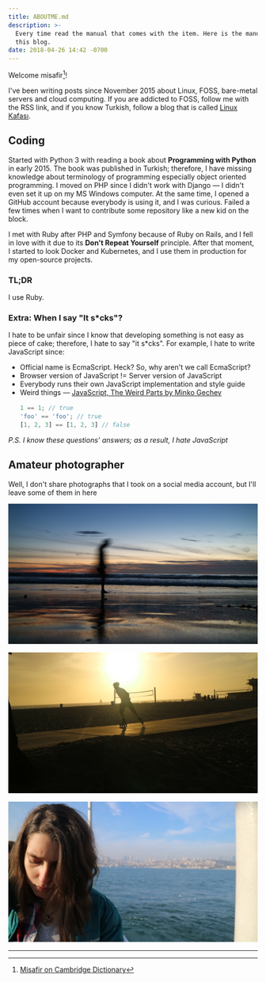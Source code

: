 ```yaml
---
title: ABOUTME.md
description: >-
  Every time read the manual that comes with the item. Here is the manual of
  this blog.
date: 2018-04-26 14:42 -0700
---
```


Welcome misafir[^1]!

I've been writing posts since November 2015 about Linux, FOSS, bare-metal
servers and cloud computing. If you are addicted to FOSS, follow me with the RSS
link, and if you know Turkish, follow a blog that is called
[Linux Kafası](https://www.linuxkafasi.org).

## Coding

Started with Python 3 with reading a book about **Programming with Python** in
early 2015. The book was published in Turkish; therefore, I have missing
knowledge about terminology of programming especially object oriented
programming. I moved on PHP since I didn't work with Django &mdash; I didn't
even set it up on my MS Windows computer. At the same time, I opened a GitHub
account because everybody is using it, and I was curious. Failed a few times
when I want to contribute some repository like a new kid on the block.

I met with Ruby after PHP and Symfony because of Ruby on Rails, and I fell in
love with it due to its **Don't Repeat Yourself** principle. After that moment,
I started to look Docker and Kubernetes, and I use them in production for my
open-source projects.

### TL;DR

I use Ruby.

### Extra: When I say "It s*cks"?

I hate to be unfair since I know that developing something is not easy as piece
of cake; therefore, I hate to say "it s*cks". For example, I hate to write
JavaScript since:

* Official name is EcmaScript. Heck? So, why aren't we call EcmaScript?
* Browser version of JavaScript != Server version of JavaScript
* Everybody runs their own JavaScript implementation and style guide
* Weird things &mdash; [JavaScript, The Weird Parts by Minko Gechev][js-weird]
  ```javascript
  1 == 1; // true
  'foo' == 'foo'; // true
  [1, 2, 3] == [1, 2, 3] // false
  ```

*P.S. I know these questions' answers; as a result, I hate JavaScript*

## Amateur photographer

Well, I don't share photographs that I took on a social media account, but I'll
leave some of them in here

![Silhouette of beach](/public/images/2019/4/3-img-1012-min.jpeg "Silhouette of beach")

![A man skates in Santa Monica Beach](/public/images/2019/4/4-img-1324-min.jpeg "A man skates in Santa Monica Beach")

![A picture of mutluluk](/public/images/2019/4/5-img-3196-min.jpeg "A picture of mutluluk")

---

[^1]: [Misafir on Cambridge Dictionary](https://dictionary.cambridge.org/dictionary/turkish/guest)

[js-weird]: https://blog.mgechev.com/2013/02/22/javascript-the-weird-parts/

